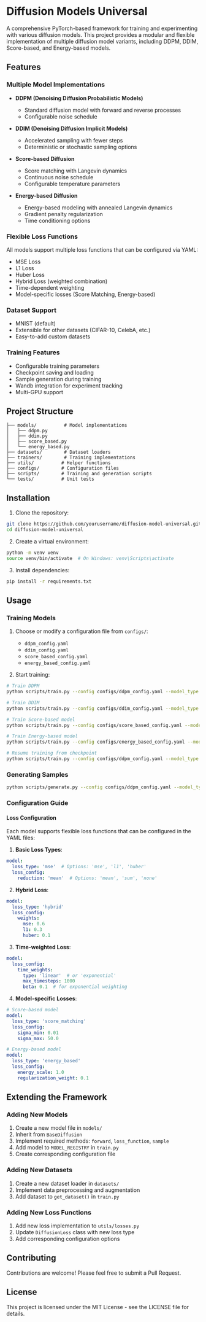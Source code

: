 # Diffusion Models Universal

A comprehensive PyTorch-based framework for training and experimenting with various diffusion models. This project provides a modular and flexible implementation of multiple diffusion model variants, including DDPM, DDIM, Score-based, and Energy-based models.

## Features

### Multiple Model Implementations
- **DDPM (Denoising Diffusion Probabilistic Models)**
  - Standard diffusion model with forward and reverse processes
  - Configurable noise schedule
  
- **DDIM (Denoising Diffusion Implicit Models)**
  - Accelerated sampling with fewer steps
  - Deterministic or stochastic sampling options
  
- **Score-based Diffusion**
  - Score matching with Langevin dynamics
  - Continuous noise schedule
  - Configurable temperature parameters
  
- **Energy-based Diffusion**
  - Energy-based modeling with annealed Langevin dynamics
  - Gradient penalty regularization
  - Time conditioning options

### Flexible Loss Functions
All models support multiple loss functions that can be configured via YAML:
- MSE Loss
- L1 Loss
- Huber Loss
- Hybrid Loss (weighted combination)
- Time-dependent weighting
- Model-specific losses (Score Matching, Energy-based)

### Dataset Support
- MNIST (default)
- Extensible for other datasets (CIFAR-10, CelebA, etc.)
- Easy-to-add custom datasets

### Training Features
- Configurable training parameters
- Checkpoint saving and loading
- Sample generation during training
- Wandb integration for experiment tracking
- Multi-GPU support

## Project Structure
```
├── models/          # Model implementations
│   ├── ddpm.py
│   ├── ddim.py
│   ├── score_based.py
│   └── energy_based.py
├── datasets/        # Dataset loaders
├── trainers/        # Training implementations
├── utils/          # Helper functions
├── configs/        # Configuration files
├── scripts/        # Training and generation scripts
└── tests/          # Unit tests
```

## Installation

1. Clone the repository:
```bash
git clone https://github.com/yourusername/diffusion-model-universal.git
cd diffusion-model-universal
```

2. Create a virtual environment:
```bash
python -m venv venv
source venv/bin/activate  # On Windows: venv\Scripts\activate
```

3. Install dependencies:
```bash
pip install -r requirements.txt
```

## Usage

### Training Models

1. Choose or modify a configuration file from `configs/`:
   - `ddpm_config.yaml`
   - `ddim_config.yaml`
   - `score_based_config.yaml`
   - `energy_based_config.yaml`

2. Start training:
```bash
# Train DDPM
python scripts/train.py --config configs/ddpm_config.yaml --model_type ddpm

# Train DDIM
python scripts/train.py --config configs/ddim_config.yaml --model_type ddim

# Train Score-based model
python scripts/train.py --config configs/score_based_config.yaml --model_type score_based

# Train Energy-based model
python scripts/train.py --config configs/energy_based_config.yaml --model_type energy_based

# Resume training from checkpoint
python scripts/train.py --config configs/ddpm_config.yaml --model_type ddpm --resume path/to/checkpoint.pt
```

### Generating Samples
```bash
python scripts/generate.py --config configs/ddpm_config.yaml --model_type ddpm --checkpoint path/to/checkpoint.pt --num_samples 16
```

### Configuration Guide

#### Loss Configuration
Each model supports flexible loss functions that can be configured in the YAML files:

1. **Basic Loss Types**:
```yaml
model:
  loss_type: 'mse'  # Options: 'mse', 'l1', 'huber'
  loss_config:
    reduction: 'mean'  # Options: 'mean', 'sum', 'none'
```

2. **Hybrid Loss**:
```yaml
model:
  loss_type: 'hybrid'
  loss_config:
    weights:
      mse: 0.6
      l1: 0.3
      huber: 0.1
```

3. **Time-weighted Loss**:
```yaml
model:
  loss_config:
    time_weights:
      type: 'linear'  # or 'exponential'
      max_timesteps: 1000
      beta: 0.1  # for exponential weighting
```

4. **Model-specific Losses**:
```yaml
# Score-based model
model:
  loss_type: 'score_matching'
  loss_config:
    sigma_min: 0.01
    sigma_max: 50.0

# Energy-based model
model:
  loss_type: 'energy_based'
  loss_config:
    energy_scale: 1.0
    regularization_weight: 0.1
```

## Extending the Framework

### Adding New Models
1. Create a new model file in `models/`
2. Inherit from `BaseDiffusion`
3. Implement required methods: `forward`, `loss_function`, `sample`
4. Add model to `MODEL_REGISTRY` in `train.py`
5. Create corresponding configuration file

### Adding New Datasets
1. Create a new dataset loader in `datasets/`
2. Implement data preprocessing and augmentation
3. Add dataset to `get_dataset()` in `train.py`

### Adding New Loss Functions
1. Add new loss implementation to `utils/losses.py`
2. Update `DiffusionLoss` class with new loss type
3. Add corresponding configuration options

## Contributing
Contributions are welcome! Please feel free to submit a Pull Request.

## License
This project is licensed under the MIT License - see the LICENSE file for details. 